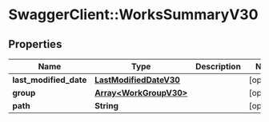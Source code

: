 # SwaggerClient::WorksSummaryV30

## Properties
Name | Type | Description | Notes
------------ | ------------- | ------------- | -------------
**last_modified_date** | [**LastModifiedDateV30**](LastModifiedDateV30.md) |  | [optional] 
**group** | [**Array&lt;WorkGroupV30&gt;**](WorkGroupV30.md) |  | [optional] 
**path** | **String** |  | [optional] 


